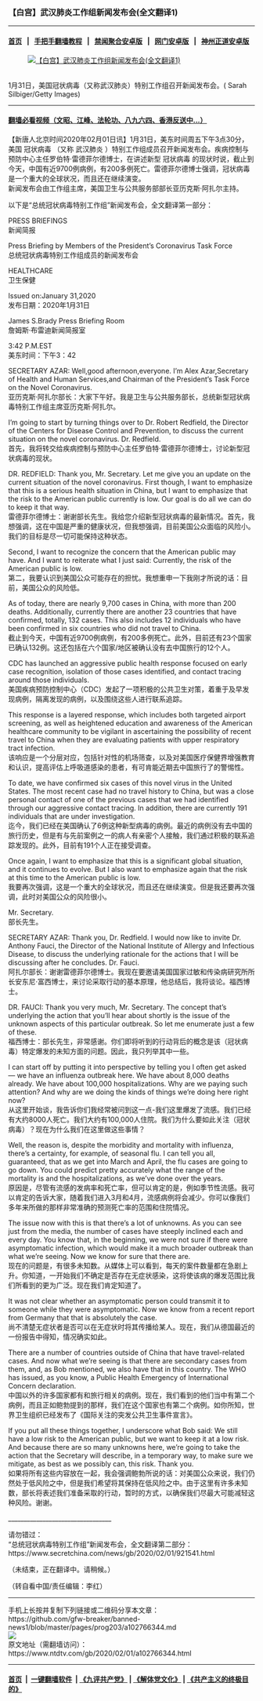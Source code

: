 ### 【白宫】武汉肺炎工作组新闻发布会(全文翻译1)
------------------------

#### [首页](https://github.com/gfw-breaker/banned-news1/blob/master/README.md) &nbsp;&nbsp;|&nbsp;&nbsp; [手把手翻墙教程](https://github.com/gfw-breaker/guides/wiki) &nbsp;&nbsp;|&nbsp;&nbsp; [禁闻聚合安卓版](https://github.com/gfw-breaker/bn-android) &nbsp;&nbsp;|&nbsp;&nbsp; [网门安卓版](https://github.com/oGate2/oGate) &nbsp;&nbsp;|&nbsp;&nbsp; [神州正道安卓版](https://github.com/SzzdOgate/update) 



<div><div class="featured_image">
 <a href="https://i.ntdtv.com/assets/uploads/2020/02/GettyImages-1197857375.jpg" target="_blank">
  <figure>
   <img alt="【白宫】武汉肺炎工作组新闻发布会(全文翻译1)" src="https://i.ntdtv.com/assets/uploads/2020/02/GettyImages-1197857375-800x450.jpg"/>
  </figure><br/>
 </a>
 <span class="caption">
  1月31日，美国冠状病毒（又称武汉肺炎）特别工作组召开新闻发布会。( Sarah Silbiger/Getty Images)
 </span>
</div>
</div><hr/>

#### [翻墙必看视频（文昭、江峰、法轮功、八九六四、香港反送中...）](http://167.172.214.107/home.html)

<div><div class="post_content" itemprop="articleBody">
 <p>
  【新唐人北京时间2020年02月01日讯】1月31日，美东时间周五下午3点30分，美国
  <ok href="https://www.ntdtv.com/gb/冠状病毒.htm">
   冠状病毒
  </ok>
  （又称
  <ok href="https://www.ntdtv.com/gb/武汉肺炎.htm">
   武汉肺炎
  </ok>
  ）特别工作组成员召开新闻发布会。疾病控制与预防中心主任罗伯特·雷德菲尔德博士，在讲述新型
  <ok href="https://www.ntdtv.com/gb/冠状病毒.htm">
   冠状病毒
  </ok>
  的现状时说，截止到今天，中国有近9700例病例，有200多例死亡。雷德菲尔德博士强调，冠状病毒是一个重大的全球状况，而且还在继续演变。
  <br/>
  新闻发布会由工作组主席，美国卫生与公共服务部部长亚历克斯·阿扎尔主持。
 </p>
 <p>
  以下是“总统冠状病毒特别工作组”新闻发布会，全文翻译第一部分：
 </p>
 <p>
  PRESS BRIEFINGS
  <br/>
  新闻简报
 </p>
 <p>
  Press Briefing by Members of the President’s Coronavirus Task Force
  <br/>
  总统冠状病毒特别工作组成员的新闻发布会
 </p>
 <p>
  HEALTHCARE
  <br/>
  卫生保健
 </p>
 <p>
  Issued on:January 31,2020
  <br/>
  发布日期：2020年1月31日
 </p>
 <p>
  James S.Brady Press Briefing Room
  <br/>
  詹姆斯·布雷迪新闻简报室
 </p>
 <p>
  3:42 P.M.EST
  <br/>
  美东时间：下午3：42
 </p>
 <p>
  SECRETARY AZAR: Well,good afternoon,everyone. I’m Alex Azar,Secretary of Health and Human Services,and Chairman of the President’s Task Force on the Novel Coronavirus.
  <br/>
  亚历克斯·阿扎尔部长：大家下午好。我是卫生与公共服务部长，总统新型冠状病毒特别工作组主席亚历克斯·阿扎尔。
 </p>
 <p>
  I’m going to start by turning things over to Dr. Robert Redfield, the Director of the Centers for Disease Control and Prevention, to discuss the current situation on the novel coronavirus.  Dr. Redfield.
  <br/>
  首先，我将转交给疾病控制与预防中心主任罗伯特·雷德菲尔德博士，讨论新型冠状病毒的现状。
 </p>
 <p>
  DR. REDFIELD:  Thank you, Mr. Secretary.  Let me give you an update on the current situation of the novel coronavirus.  First though, I want to emphasize that this is a serious health situation in China, but I want to emphasize that the risk to the American public currently is low.  Our goal is do all we can do to keep it that way.
  <br/>
  雷德菲尔德博士：谢谢部长先生。我给您介绍新型冠状病毒的最新情况。首先，我想强调，这在中国是严重的健康状况，但我想强调，目前美国公众面临的风险小。我们的目标是尽一切可能保持这种状态。
 </p>
 <p>
  Second, I want to recognize the concern that the American public may have.  And I want to reiterate what I just said: Currently, the risk of the American public is low.
  <br/>
  第二，我要认识到美国公众可能存在的担忧。我想重申一下我刚才所说的话：目前，美国公众的风险低。
 </p>
 <p>
  As of today, there are nearly 9,700 cases in China, with more than 200 deaths.  Additionally, currently there are another 23 countries that have confirmed, totally, 132 cases.  This also includes 12 individuals who have been confirmed in six countries who did not travel to China.
  <br/>
  截止到今天，中国有近9700例病例，有200多例死亡。此外，目前还有23个国家已确认132例。这还包括在六个国家/地区被确认没有去中国旅行的12个人。
 </p>
 <p>
  CDC has launched an aggressive public health response focused on early case recognition, isolation of those cases identified, and contact tracing around those individuals.
  <br/>
  美国疾病预防控制中心（CDC）发起了一项积极的公共卫生对策，着重于及早发现病例，隔离发现的病例，以及围绕这些人进行联系追踪。
 </p>
 <p>
  This response is a layered response, which includes both targeted airport screening, as well as heightened education and awareness of the American healthcare community to be vigilant in ascertaining the possibility of recent travel to China when they are evaluating patients with upper respiratory tract infection.
  <br/>
  该响应是一个分层对应，包括针对性的机场筛查，以及对美国医疗保健界增强教育和认识，提高评估上呼吸道感染的患者，有可肯能近期去中国旅行了的警惕性。
 </p>
 <p>
  To date, we have confirmed six cases of this novel virus in the United States.  The most recent case had no travel history to China, but was a close personal contact of one of the previous cases that we had identified through our aggressive contact tracing.  In addition, there are currently 191 individuals that are under investigation.
  <br/>
  迄今，我们已经在美国确认了6例这种新型病毒的病例。最近的病例没有去中国的旅行历史，但是有与先前案例之一的病人有亲密个人接触，我们通过积极的联系追踪发现的。此外，目前有191个人正在接受调查。
 </p>
 <p>
  Once again, I want to emphasize that this is a significant global situation, and it continues to evolve.  But I also want to emphasize again that the risk at this time to the American public is low.
  <br/>
  我要再次强调，这是一个重大的全球状况，而且还在继续演变。但是我还要再次强调，此时对美国公众的风险很小。
 </p>
 <p>
  Mr. Secretary.
  <br/>
  部长先生。
 </p>
 <p>
  SECRETARY AZAR:  Thank you, Dr. Redfield.  I would now like to invite Dr. Anthony Fauci, the Director of the National Institute of Allergy and Infectious Disease, to discuss the underlying rationale for the actions that I will be discussing after he concludes.  Dr. Fauci.
  <br/>
  阿扎尔部长：谢谢雷德菲尔德博士。我现在要邀请美国国家过敏和传染病研究所所长安东尼·富西博士，来讨论采取行动的基本原理，他总结后，我将谈论。福西博士。
 </p>
 <p>
  DR. FAUCI:  Thank you very much, Mr. Secretary.  The concept that’s underlying the action that you’ll hear about shortly is the issue of the unknown aspects of this particular outbreak.  So let me enumerate just a few of these.
  <br/>
  福西博士：部长先生，非常感谢。你们即将听到的行动背后的概念是该（冠状病毒）特定爆发的未知方面的问题。因此，我只列举其中一些。
 </p>
 <p>
  I can start off by putting it into perspective by telling you I often get asked — we have an influenza outbreak here.  We have about 8,000 deaths already.  We have about 100,000 hospitalizations.  Why are we paying such attention?  And why are we doing the kinds of things we’re doing here right now?
  <br/>
  从这里开始谈，我告诉你们我经常被问到这一点-我们这里爆发了流感。我们已经有大约8000人死亡。我们大约有100,000人住院。我们为什么要如此关注（冠状病毒）？现在为什么我们在这里做这些事情？
 </p>
 <p>
  Well, the reason is, despite the morbidity and mortality with influenza, there’s a certainty, for example, of seasonal flu.  I can tell you all, guaranteed, that as we get into March and April, the flu cases are going to go down.  You could predict pretty accurately what the range of the mortality is and the hospitalizations, as we’ve done over the years.
  <br/>
  原因是，尽管有流感的发病率和死亡率，但可以肯定的是，例如季节性流感。我可以肯定的告诉大家，随着我们进入3月和4月，流感病例将会减少。你可以像我们多年来所做的那样非常准确的预测死亡率的范围和住院情况。
 </p>
 <p>
  The issue now with this is that there’s a lot of unknowns. As you can see just from the media, the number of cases have steeply inclined each and every day.  You know that, in the beginning, we were not sure if there were asymptomatic infection, which would make it a much broader outbreak than what we’re seeing.  Now we know for sure that there are.
  <br/>
  现在的问题是，有很多未知数。从媒体上可以看到，每天的案件数量都在急剧上升。你知道，一开始我们不确定是否存在无症状感染，这将使该病的爆发范围比我们所看到的更为广泛。现在我们肯定知道了。
 </p>
 <p>
  It was not clear whether an asymptomatic person could transmit it to someone while they were asymptomatic.  Now we know from a recent report from Germany that that is absolutely the case.
  <br/>
  尚不清楚无症状者是否可以在无症状时将其传播给某人。现在，我们从德国最近的一份报告中得知，情况确实如此。
 </p>
 <p>
  There are a number of countries outside of China that have travel-related cases.  And now what we’re seeing is that there are secondary cases from them, and, as Bob mentioned, we also have that in this country.  The WHO has issued, as you know, a Public Health Emergency of International Concern declaration.
  <br/>
  中国以外的许多国家都有和旅行相关的病例。现在，我们看到的他们当中有第二个病例，而且正如鲍勃提到的那样，我们在这个国家也有第二个病例。如你所知，世界卫生组织已经发布了《国际关注的突发公共卫生事件宣言》。
 </p>
 <p>
  If you put all these things together, I underscore what Bob said: We still have a low risk to the American public, but we want to keep it at a low risk.  And because there are so many unknowns here, we’re going to take the action that the Secretary will describe, in a temporary way, to make sure we mitigate, as best as we possibly can, this risk.  Thank you.
  <br/>
  如果将所有这些内容放在一起，我会强调鲍勃所说的话：对美国公众来说，我们仍然处于低风险之中，但是我们希望将其保持在低风险之中。由于这里有许多未知数，部长将表述我们准备采取的行动，暂时的方式，以确保我们尽最大可能减轻这种风险。谢谢。
 </p>
 <p>
  _________________________________
 </p>
 <p>
  请勿错过：
  <br/>
  “总统冠状病毒特别工作组”新闻发布会，全文翻译第二部分：
  <br/>
  https://www.secretchina.com/news/gb/2020/02/01/921541.html
 </p>
 <p>
  （未结束，正在翻译中。请稍候。）
 </p>
 <p>
  （转自看中国/责任编辑：李红）
 </p>
 <div class="single_ad">
 </div>
</div>
</div>
<hr/>
手机上长按并复制下列链接或二维码分享本文章：<br/>
https://github.com/gfw-breaker/banned-news1/blob/master/pages/prog203/a102766344.md <br/>
<a href='https://github.com/gfw-breaker/banned-news1/blob/master/pages/prog203/a102766344.md'><img src='https://github.com/gfw-breaker/banned-news1/blob/master/pages/prog203/a102766344.md.png'/></a> <br/>
原文地址（需翻墙访问）：https://www.ntdtv.com/gb/2020/02/01/a102766344.html


------------------------
#### [首页](https://github.com/gfw-breaker/banned-news1/blob/master/README.md) &nbsp;|&nbsp; [一键翻墙软件](https://github.com/gfw-breaker/nogfw/blob/master/README.md) &nbsp;| [《九评共产党》](https://github.com/gfw-breaker/9ping.md/blob/master/README.md#九评之一评共产党是什么) | [《解体党文化》](https://github.com/gfw-breaker/jtdwh.md/blob/master/README.md) | [《共产主义的终极目的》](https://github.com/gfw-breaker/gczydzjmd.md/blob/master/README.md)


<img src='http://gfw-breaker.win/banned-news/pages/prog203/a102766344.md' width='0px' height='0px'/>